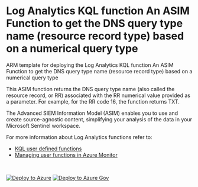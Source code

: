 # Log Analytics KQL function An ASIM Function to get the DNS query type name (resource record type) based on a numerical query type

ARM template for deploying the Log Analytics KQL function An ASIM Function to get the DNS query type name (resource record type) based on a numerical query type

This ASIM function returns the DNS query type name (also called the resource record, or RR) associated with the RR numerical value provided as a parameter. For example, for the RR code 16, the function returns TXT.  


The Advanced SIEM Information Model (ASIM) enables you to use and create source-agnostic content, simplifying your analysis of the data in your Microsoft Sentinel workspace.

For more information about Log Analytics functions refer to:

- [KQL user defined functions](https://docs.microsoft.com/azure/data-explorer/kusto/query/functions/user-defined-functions)
- [Managing user functions in Azure Monitor](https://docs.microsoft.com/azure/azure-monitor/logs/functions)

<br/>

[![Deploy to Azure](https://aka.ms/deploytoazurebutton)](https://portal.azure.com/#create/Microsoft.Template/https%3A%2F%2Faka.ms%2FASimFunctionLibrary%2FASIM_LookupDnsQueryType%2FASIM_LookupDnsQueryType.json) [![Deploy to Azure Gov](https://aka.ms/deploytoazuregovbutton)](https://portal.azure.us/#create/Microsoft.Template/uri/https%3A%2F%2Faka.ms%2FASimFunctionLibrary%2FASIM_LookupDnsQueryType%2FASIM_LookupDnsQueryType.json)
